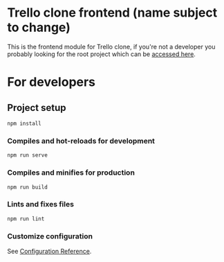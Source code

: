 # Trello clone frontend (name subject to change)

This is the frontend module for Trello clone, if you're not a developer you probably looking for the root project which can be [accessed here](https://github.com/husudosu/trello-clone-backend).

# For developers

## Project setup

```
npm install
```

### Compiles and hot-reloads for development

```
npm run serve
```

### Compiles and minifies for production

```
npm run build
```

### Lints and fixes files

```
npm run lint
```

### Customize configuration

See [Configuration Reference](https://cli.vuejs.org/config/).
